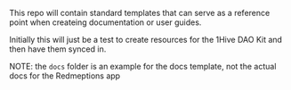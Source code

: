 This repo will contain standard templates that can serve as a reference point when createing documentation or user guides.

Initially this will just be a test to create resources for the 1Hive DAO Kit and then have them synced in.

NOTE: the `docs` folder is an example for the docs template, not the actual docs for the Redmeptions app
